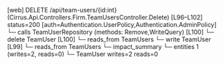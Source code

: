 [web] DELETE /api/team-users/{id:int}  (Cirrus.Api.Controllers.Firm.TeamUsersController.Delete)  [L96–L102] status=200 [auth=Authentication.UserPolicy,Authentication.AdminPolicy]
  └─ calls TeamUserRepository (methods: Remove,WriteQuery) [L100]
  └─ delete TeamUser [L100]
    └─ reads_from TeamUsers
  └─ write TeamUser [L99]
    └─ reads_from TeamUsers
  └─ impact_summary
    └─ entities 1 (writes=2, reads=0)
      └─ TeamUser writes=2 reads=0

